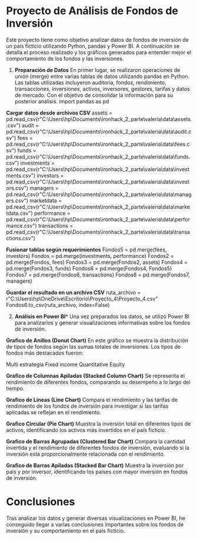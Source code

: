 # Proyecto de Análisis de Fondos de Inversión
Este proyecto tiene como objetivo analizar datos de fondos de inversión de un país ficticio utilizando Python, pandas y Power BI. A continuación se detalla el proceso realizado y los gráficos generados para entender mejor el comportamiento de los fondos y las inversiones.

1. **Preparación de Datos** 
En primer lugar, se realizaron operaciones de unión (merge) entre varias tablas de datos utilizando pandas en Python. Las tablas utilizadas incluyeron auditoría, fondos, rendimiento, transacciones, inversiones, activos, inversores, gestores, tarifas y datos de mercado. Con el objetivo de consolidar la información para su posterior análisis.
import pandas as pd

**Cargar datos desde archivos CSV**
assets = pd.read_csv(r"C:\Users\hp\Documents\ironhack_2_parte\valeria\data\assets.csv") audit = pd.read_csv(r"C:\Users\hp\Documents\ironhack_2_parte\valeria\data\audit.csv") fees = pd.read_csv(r"C:\Users\hp\Documents\ironhack_2_parte\valeria\data\fees.csv") funds = pd.read_csv(r"C:\Users\hp\Documents\ironhack_2_parte\valeria\data\funds.csv") investments = pd.read_csv(r"C:\Users\hp\Documents\ironhack_2_parte\valeria\data\investments.csv") investors = pd.read_csv(r"C:\Users\hp\Documents\ironhack_2_parte\valeria\data\investors.csv") managers = pd.read_csv(r"C:\Users\hp\Documents\ironhack_2_parte\valeria\data\managers.csv") marketdata = pd.read_csv(r"C:\Users\hp\Documents\ironhack_2_parte\valeria\data\marketdata.csv") performance = pd.read_csv(r"C:\Users\hp\Documents\ironhack_2_parte\valeria\data\performance.csv") transactions = pd.read_csv(r"C:\Users\hp\Documents\ironhack_2_parte\valeria\data\transactions.csv")

**Fusionar tablas según requerimientos**
Fondos5 = pd.merge(fees, investors) Fondos = pd.merge(investments, performance) Fondos2 = pd.merge(Fondos, fees) Fondos3 = pd.merge(Fondos2, assets) Fondos4 = pd.merge(Fondos3, funds) Fondos6 = pd.merge(Fondos4, Fondos5) Fondos7 = pd.merge(Fondos6, transactions) Fondos8 = pd.merge(Fondos7, managers)

**Guardar el resultado en un archivo CSV**
ruta_archivo = r"C:\Users\hp\OneDrive\Escritorio\Proyecto_4\Proyecto_4.csv" Fondos6.to_csv(ruta_archivo, index=False)

2. **Análisis en Power BI^**
Una vez preparados los datos, se utilizó Power BI para analizarlos y generar visualizaciones informativas sobre los fondos de inversión.

**Grafico de Anillos (Donut Chart)**
En este gráfico se muestra la distribución de tipos de fondos según las sumas totales de inversiones. Los tipos de fondos más destacados fueron:

Multi estrategia
Fixed income
Quantitative
Equity

**Grafico de Columnas Apiladas (Stacked Column Chart)**
Se representa el rendimiento de diferentes fondos, comparando su desempeño a lo largo del tiempo.

**Grafico de Líneas (Line Chart)**
Compara el rendimiento y las tarifas de rendimiento de los fondos de inversión para investigar si las tarifas aplicadas se reflejan en el rendimiento.

**Grafico Circular (Pie Chart)**
Muestra la inversión total en diferentes tipos de activos, identificando los activos más invertidos en el país ficticio.

**Grafico de Barras Agrupadas (Clustered Bar Chart)**
Compara la cantidad invertida y el rendimiento de diferentes fondos de inversión, evaluando si la inversión está proporcionalmente relacionada con el rendimiento.

**Grafico de Barras Apiladas (Stacked Bar Chart)**
Muestra la inversión por país y por inversor, identificando los países con mayor inversión en fondos de inversión.

# Conclusiones
Tras analizar los datos y generar diversas visualizaciones en Power BI, he conseguido llegar a varias conclusiones importantes sobre los fondos de inversión y su comportamiento en el país ficticio.


